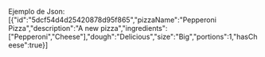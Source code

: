 Ejemplo de Json:
[{"id":"5dcf54d4d25420878d95f865","pizzaName":"Pepperoni Pizza","description":"A new pizza","ingredients":["Pepperoni","Cheese"],"dough":"Delicious","size":"Big","portions":1,"hasCheese":true}]